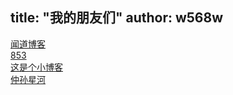 title: "我的朋友们"
author: w568w
---
[闻道博客](http://wendao123.cn/)  
[853](http://blog.853lab.com/)  
[这是个小博客](http://fols.top/)  
[仲孙星河](https://www.zsxh.me/)  
